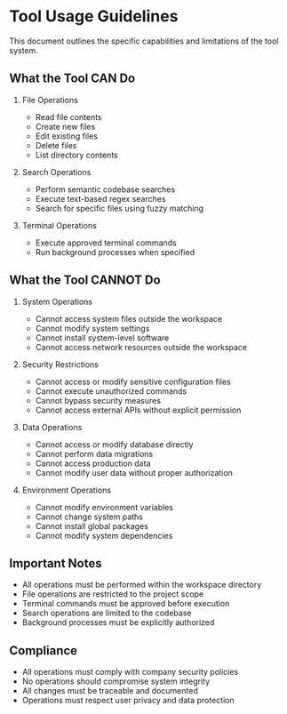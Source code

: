 # Tool Usage Guidelines

This document outlines the specific capabilities and limitations of the tool system.

## What the Tool CAN Do

1. File Operations
   - Read file contents
   - Create new files
   - Edit existing files
   - Delete files
   - List directory contents

2. Search Operations
   - Perform semantic codebase searches
   - Execute text-based regex searches
   - Search for specific files using fuzzy matching

3. Terminal Operations
   - Execute approved terminal commands
   - Run background processes when specified

## What the Tool CANNOT Do

1. System Operations
   - Cannot access system files outside the workspace
   - Cannot modify system settings
   - Cannot install system-level software
   - Cannot access network resources outside the workspace

2. Security Restrictions
   - Cannot access or modify sensitive configuration files
   - Cannot execute unauthorized commands
   - Cannot bypass security measures
   - Cannot access external APIs without explicit permission

3. Data Operations
   - Cannot access or modify database directly
   - Cannot perform data migrations
   - Cannot access production data
   - Cannot modify user data without proper authorization

4. Environment Operations
   - Cannot modify environment variables
   - Cannot change system paths
   - Cannot install global packages
   - Cannot modify system dependencies

## Important Notes

- All operations must be performed within the workspace directory
- File operations are restricted to the project scope
- Terminal commands must be approved before execution
- Search operations are limited to the codebase
- Background processes must be explicitly authorized

## Compliance

- All operations must comply with company security policies
- No operations should compromise system integrity
- All changes must be traceable and documented
- Operations must respect user privacy and data protection
